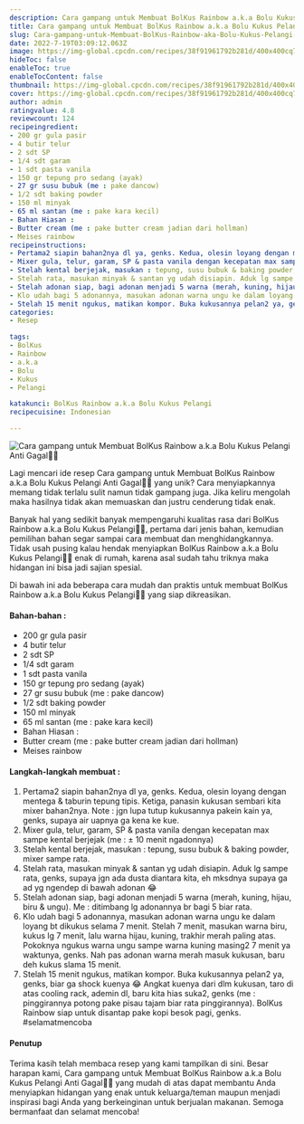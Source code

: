 ```yaml
---
description: Cara gampang untuk Membuat BolKus Rainbow a.k.a Bolu Kukus Pelangi Anti Gagal"
title: Cara gampang untuk Membuat BolKus Rainbow a.k.a Bolu Kukus Pelangi Anti Gagal
slug: Cara-gampang-untuk-Membuat-BolKus-Rainbow-aka-Bolu-Kukus-Pelangi-Anti-Gagal
date: 2022-7-19T03:09:12.063Z
image: https://img-global.cpcdn.com/recipes/38f91961792b281d/400x400cq70/photo.jpg
hideToc: false
enableToc: true
enableTocContent: false
thumbnail: https://img-global.cpcdn.com/recipes/38f91961792b281d/400x400cq70/photo.jpg
cover: https://img-global.cpcdn.com/recipes/38f91961792b281d/400x400cq70/photo.jpg
author: admin
ratingvalue: 4.8
reviewcount: 124
recipeingredient:
- 200 gr gula pasir
- 4 butir telur
- 2 sdt SP
- 1/4 sdt garam
- 1 sdt pasta vanila
- 150 gr tepung pro sedang (ayak)
- 27 gr susu bubuk (me : pake dancow)
- 1/2 sdt baking powder
- 150 ml minyak
- 65 ml santan (me : pake kara kecil)
- Bahan Hiasan :
- Butter cream (me : pake butter cream jadian dari hollman)
- Meises rainbow
recipeinstructions:
- Pertama2 siapin bahan2nya dl ya, genks. Kedua, olesin loyang dengan mentega & taburin tepung tipis. Ketiga, panasin kukusan sembari kita mixer bahan2nya. Note : jgn lupa tutup kukusannya pakein kain ya, genks, supaya air uapnya ga kena ke kue.
- Mixer gula, telur, garam, SP & pasta vanila dengan kecepatan max sampe kental berjejak (me : ± 10 menit ngadonnya)
- Stelah kental berjejak, masukan : tepung, susu bubuk & baking powder, mixer sampe rata.
- Stelah rata, masukan minyak & santan yg udah disiapin. Aduk lg sampe rata, genks, supaya jgn ada dusta diantara kita, eh mksdnya supaya ga ad yg ngendep di bawah adonan 😂
- Stelah adonan siap, bagi adonan menjadi 5 warna (merah, kuning, hijau, biru & ungu). Me : ditimbang lg adonannya br bagi 5 biar rata.
- Klo udah bagi 5 adonannya, masukan adonan warna ungu ke dalam loyang bt dikukus selama 7 menit. Stelah 7 menit, masukan warna biru, kukus lg 7 menit, lalu warna hijau, kuning, trakhir merah paling atas. Pokoknya ngukus warna ungu sampe warna kuning masing2 7 menit ya waktunya, genks. Nah pas adonan warna merah masuk kukusan, baru deh kukus slama 15 menit.
- Stelah 15 menit ngukus, matikan kompor. Buka kukusannya pelan2 ya, genks, biar ga shock kuenya 😂 Angkat kuenya dari dlm kukusan, taro di atas cooling rack, ademin dl, baru kita hias suka2, genks (me : pinggirannya potong pake pisau tajam biar rata pinggirannya). BolKus Rainbow siap untuk disantap pake kopi besok pagi, genks. #selamatmencoba
categories:
- Resep

tags:
- BolKus
- Rainbow
- a.k.a
- Bolu
- Kukus
- Pelangi

katakunci: BolKus Rainbow a.k.a Bolu Kukus Pelangi
recipecuisine: Indonesian

---
```


![Cara gampang untuk Membuat BolKus Rainbow a.k.a Bolu Kukus Pelangi Anti Gagal👩‍🍳](https://img-global.cpcdn.com/recipes/38f91961792b281d/400x400cq70/photo.jpg)

Lagi mencari ide resep Cara gampang untuk Membuat BolKus Rainbow a.k.a Bolu Kukus Pelangi Anti Gagal👩‍🍳 yang unik? Cara menyiapkannya memang tidak terlalu sulit namun tidak gampang juga. Jika keliru mengolah maka hasilnya tidak akan memuaskan dan justru cenderung tidak enak.

Banyak hal yang sedikit banyak mempengaruhi kualitas rasa dari BolKus Rainbow a.k.a Bolu Kukus Pelangi👩‍🍳, pertama dari jenis bahan, kemudian pemilihan bahan segar sampai cara membuat dan menghidangkannya. Tidak usah pusing kalau hendak menyiapkan BolKus Rainbow a.k.a Bolu Kukus Pelangi👩‍🍳 enak di rumah, karena asal sudah tahu triknya maka hidangan ini bisa jadi sajian spesial.

Di bawah ini ada beberapa cara mudah dan praktis untuk membuat BolKus Rainbow a.k.a Bolu Kukus Pelangi👩‍🍳 yang siap dikreasikan.

<!--inarticleads1-->

#### Bahan-bahan :

- 200 gr gula pasir
- 4 butir telur
- 2 sdt SP
- 1/4 sdt garam
- 1 sdt pasta vanila
- 150 gr tepung pro sedang (ayak)
- 27 gr susu bubuk (me : pake dancow)
- 1/2 sdt baking powder
- 150 ml minyak
- 65 ml santan (me : pake kara kecil)
- Bahan Hiasan :
- Butter cream (me : pake butter cream jadian dari hollman)
- Meises rainbow

<!--inarticleads2-->

#### Langkah-langkah membuat :

1. Pertama2 siapin bahan2nya dl ya, genks. Kedua, olesin loyang dengan mentega & taburin tepung tipis. Ketiga, panasin kukusan sembari kita mixer bahan2nya. Note : jgn lupa tutup kukusannya pakein kain ya, genks, supaya air uapnya ga kena ke kue.
1. Mixer gula, telur, garam, SP & pasta vanila dengan kecepatan max sampe kental berjejak (me : ± 10 menit ngadonnya)
1. Stelah kental berjejak, masukan : tepung, susu bubuk & baking powder, mixer sampe rata.
1. Stelah rata, masukan minyak & santan yg udah disiapin. Aduk lg sampe rata, genks, supaya jgn ada dusta diantara kita, eh mksdnya supaya ga ad yg ngendep di bawah adonan 😂
1. Stelah adonan siap, bagi adonan menjadi 5 warna (merah, kuning, hijau, biru & ungu). Me : ditimbang lg adonannya br bagi 5 biar rata.
1. Klo udah bagi 5 adonannya, masukan adonan warna ungu ke dalam loyang bt dikukus selama 7 menit. Stelah 7 menit, masukan warna biru, kukus lg 7 menit, lalu warna hijau, kuning, trakhir merah paling atas. Pokoknya ngukus warna ungu sampe warna kuning masing2 7 menit ya waktunya, genks. Nah pas adonan warna merah masuk kukusan, baru deh kukus slama 15 menit.
1. Stelah 15 menit ngukus, matikan kompor. Buka kukusannya pelan2 ya, genks, biar ga shock kuenya 😂 Angkat kuenya dari dlm kukusan, taro di atas cooling rack, ademin dl, baru kita hias suka2, genks (me : pinggirannya potong pake pisau tajam biar rata pinggirannya). BolKus Rainbow siap untuk disantap pake kopi besok pagi, genks. #selamatmencoba

#### Penutup

Terima kasih telah membaca resep yang kami tampilkan di sini. Besar harapan kami, Cara gampang untuk Membuat BolKus Rainbow a.k.a Bolu Kukus Pelangi Anti Gagal👩‍🍳 yang mudah di atas dapat membantu Anda menyiapkan hidangan yang enak untuk keluarga/teman maupun menjadi inspirasi bagi Anda yang berkeinginan untuk berjualan makanan. Semoga bermanfaat dan selamat mencoba!